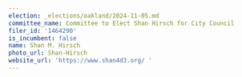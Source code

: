 ```yaml
---
election: _elections/oakland/2024-11-05.md
committee_name: Committee to Elect Shan Hirsch for City Council
filer_id: '1464290'
is_incumbent: false
name: Shan M. Hirsch
photo_url: Shan-Hirsch
website_url: 'https://www.shan4d3.org/ '
---
```

